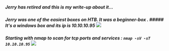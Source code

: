 ##### Jerry has retired and this is my write-up about it...
##### Jerry was one of the easiest boxes on HTB. It was a beginner-box . ##### It's a windows box and its ip is 10.10.10.95 ![](https://i.imgur.com/WvvXuG5.jpg)
##### Starting with nmap to scan for tcp ports and services : `nmap -sV -sT 10.10.10.95` ![](https://i.imgur.com/hVny0BP.jpg) 

